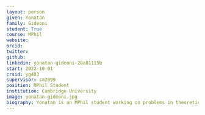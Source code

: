```yaml
---
layout: person
given: Yonatan
family: Gideoni
student: True
course: MPhil
website: 
orcid:
twitter: 
github:
linkedin: yonatan-gideoni-28a81115b
start: 2022-10-01
crsid: yg403
supervisor: cm2099
position: MPhil Student
institution: Cambridge University
image: yonatan-gideoni.jpg
biography: Yonatan is an MPhil student working on problems in theoretical deep learning through the lens of symmetry. He previously worked as an algorithm developer at Mobileye and as a high-school teacher at the Israeli Arts and Sciences Academy. He holds a bachelor in physics from the Hebrew University of Jerusalem and is currently a Rhodes Scholar elect.
---
```

